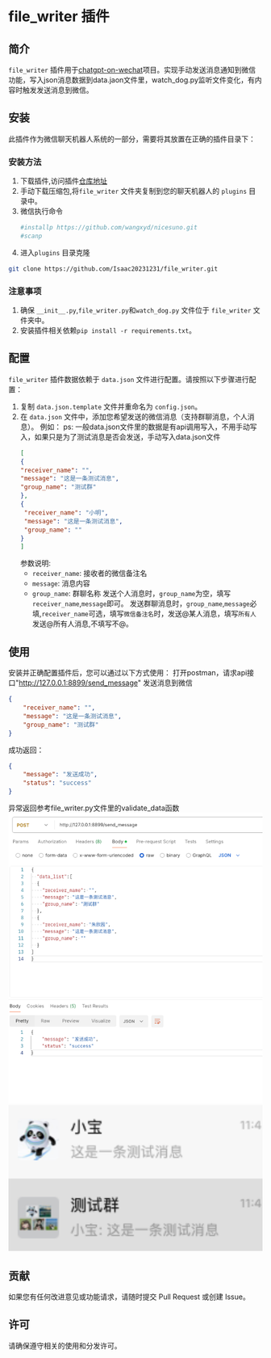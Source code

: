 # file_writer 插件

## 简介

`file_writer` 插件用于[chatgpt-on-wechat](https://github.com/hanfangyuan4396/dify-on-wechat)项目。实现手动发送消息通知到微信功能，写入json消息数据到data.jaon文件里，watch_dog.py监听文件变化，有内容时触发发送消息到微信。

## 安装

此插件作为微信聊天机器人系统的一部分，需要将其放置在正确的插件目录下：
### 安装方法
1. 下载插件,访问插件[仓库地址](https://github.com/Isaac20231231/file_writer)
2. 手动下载压缩包,将`file_writer` 文件夹复制到您的聊天机器人的 `plugins` 目录中。
3. 微信执行命令  
   ```sh
   #installp https://github.com/wangxyd/nicesuno.git
   #scanp
   ```
4. 进入`plugins` 目录克隆
```sh
git clone https://github.com/Isaac20231231/file_writer.git
```
### 注意事项
1. 确保 `__init__.py`,`file_writer.py`和`watch_dog.py` 文件位于 `file_writer` 文件夹中。
2. 安装插件相关依赖`pip install -r requirements.txt`。

## 配置

`file_writer` 插件数据依赖于 `data.json` 文件进行配置。请按照以下步骤进行配置：

1. 复制 `data.json.template` 文件并重命名为 `config.json`。
2. 在 `data.json` 文件中，添加您希望发送的微信消息（支持群聊消息，个人消息）。 例如：
ps: 一般data.json文件里的数据是有api调用写入，不用手动写入，如果只是为了测试消息是否会发送，手动写入data.json文件
   ```json
   [
   {
   "receiver_name": "",
   "message": "这是一条测试消息",
   "group_name": "测试群"
   }, 
   {
    "receiver_name": "小明",
    "message": "这是一条测试消息",
    "group_name": ""
   }
   ]
   ```
   参数说明:
    - `receiver_name`: 接收者的微信备注名
    - `message`: 消息内容
    - `group_name`: 群聊名称
   发送个人消息时，`group_name`为空，填写`receiver_name`,`message`即可。
   发送群聊消息时，`group_name`,`message`必填,`receiver_name`可选，填写`微信备注名`时，发送@某人消息，填写`所有人`发送@所有人消息,不填写不@。


## 使用

安装并正确配置插件后，您可以通过以下方式使用：
打开postman，请求api接口"http://127.0.0.1:8899/send_message"
发送消息到微信
```json
{
    "receiver_name": "",
    "message": "这是一条测试消息",
    "group_name": "测试群"
}
```
成功返回：
```json
{
    "message": "发送成功",
    "status": "success"
}
```
异常返回参考file_writer.py文件里的validate_data函数
<img src="API截图.png" width="600" >
<img src="微信消息截图.png" width="600">

## 贡献

如果您有任何改进意见或功能请求，请随时提交 Pull Request 或创建 Issue。

## 许可

请确保遵守相关的使用和分发许可。
